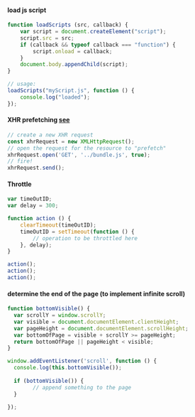 #### load js script
```js
function loadScripts (src, callback) {
    var script = document.createElement("script");
    script.src = src;
    if (callback && typeof callback === "function") {
        script.onload = callback;
    }
    document.body.appendChild(script);
}

// usage:
loadScripts("myScript.js", function () {
    console.log("loaded");
});
```

#### XHR prefetching [see](https://medium.com/dev-channel/a-netflix-web-performance-case-study-c0bcde26a9d9)
```js
// create a new XHR request
const xhrRequest = new XMLHttpRequest();
// open the request for the resource to "prefetch"
xhrRequest.open('GET', '../bundle.js', true);
// fire!
xhrRequest.send();
```


#### Throttle
```js
var timeOutID;
var delay = 300;

function action () {
    clearTimeout(timeOutID);    
    timeOutID = setTimeout(function () {
        // operation to be throttled here
    }, delay);
}

action();
action();
action();

```

#### determine the end of the page (to implement infinite scroll)
```js
function bottomVisible() {
  var scrollY = window.scrollY;
  var visible = document.documentElement.clientHeight;
  var pageHeight = document.documentElement.scrollHeight;
  var bottomOfPage = visible + scrollY >= pageHeight;
  return bottomOfPage || pageHeight < visible;
}

window.addEventListener('scroll', function () {
  console.log(this.bottomVisible());
  
  if (bottomVisible()) {
        // append something to the page
  }

});
```
